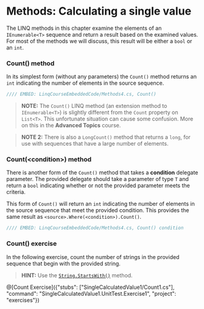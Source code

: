 # Methods: Calculating a single value

The LINQ methods in this chapter examine the elements of an `IEnumerable<T>` sequence and return a result based on the examined values. For most of the methods we will discuss, this result will be either a `bool` or an `int`.

### Count() method
In its simplest form (without any parameters) the `Count()` method returns an `int` indicating the number of elements in the source sequence.

```csharp
//// EMBED: LinqCourseEmbeddedCode/Methods4.cs, Count()
```

> **NOTE:** The `Count()` LINQ method (an extension method to `IEnumerable<T>`) is slightly different from the `Count` property on `List<T>`. This unfortunate situation can cause some confusion. More on this in the **Advanced Topics** course.

> **NOTE 2:** There is also a `LongCount()` method that returns a `long`, for use with sequences that have a large number of elements.

### Count(&lt;condition&gt;) method
There is another form of the `Count()` method that takes a **condition** delegate parameter. The provided delegate should take a parameter of type `T` and return a `bool` indicating whether or not the provided parameter meets the criteria.

This form of `Count()` will return an `int` indicating the number of elements in the source sequence that meet the provided condition. This provides the same result as `<source>.Where(<condition>).Count()`.

```csharp
//// EMBED: LinqCourseEmbeddedCode/Methods4.cs, Count() condition
```

### Count() exercise
In the following exercise, count the number of strings in the provided sequence that begin with the provided string.

> **HINT:** Use the [`String.StartsWith()`](https://msdn.microsoft.com/en-us/library/baketfxw%28v=vs.110%29.aspx) method.

@[Count Exercise]({"stubs": ["SingleCalculatedValue1/Count1.cs"], "command": "SingleCalculatedValue1.UnitTest.Exercise1", "project": "exercises"})
